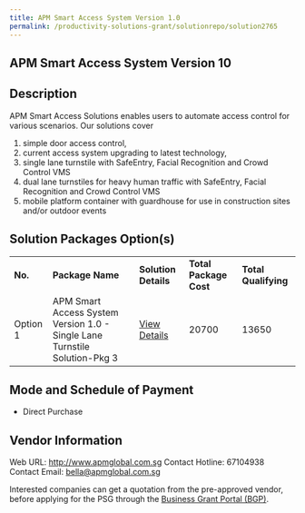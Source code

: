 ```yaml
---
title: APM Smart Access System Version 1.0
permalink: /productivity-solutions-grant/solutionrepo/solution2765
---
```


## APM Smart Access System Version 10

## Description

APM Smart Access Solutions enables users to automate access control for various scenarios. Our solutions cover 
1)	simple door access control, 
2)	current access system upgrading to latest technology,  
3)	single lane turnstile with SafeEntry, Facial Recognition and Crowd Control VMS
4)	dual lane turnstiles for heavy human traffic with SafeEntry, Facial Recognition and Crowd Control VMS
5)	mobile platform container with guardhouse for use in construction sites and/or outdoor events

## Solution Packages Option(s)

<table>
<tr>
<td><b>No.</b></td>
<td><b>Package Name</b></td>
<td><b>Solution Details</b></td>
<td><b>Total Package Cost</b></td>
<td><b>Total Qualifying</b></td>
</tr>
<tr>
<td>Option 1</td>
<td>APM Smart Access System Version 1.0 - Single Lane Turnstile Solution-Pkg 3</td>
<td><a href='https://www.gobusiness.gov.sg/images/psg/APM_Global_20210292_Desensitised_Annex_3_Part_3.pdf'>View Details</a></td>
<td>20700</td>
<td>13650</td>
</tr>
</table>

## Mode and Schedule of Payment

 - Direct Purchase

## Vendor Information

 Web URL: http://www.apmglobal.com.sg 
Contact Hotline: 67104938 
Contact Email: bella@apmglobal.com.sg 


Interested companies can get a quotation from the pre-approved vendor, before applying for the PSG through the <a href='https://www.businessgrants.gov.sg/'>Business Grant Portal (BGP)</a>.
<script src="/jquery/resize-tables.js"></script>
